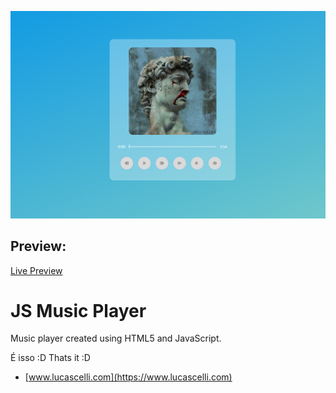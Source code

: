 [![Repository Cover](gitcover.png?raw=true "Repository Cover")](https://htmlpreview.github.io/?https://github.com/LucasCelli/Mini-Projetos/blob/master/Music%20Player/index.html)

## Preview:
[Live Preview](https://htmlpreview.github.io/?https://github.com/LucasCelli/Mini-Projetos/blob/master/Music%20Player/index.html)

# JS Music Player
Music player created using HTML5 and JavaScript.

É isso :D
Thats it :D
* [www.lucascelli.com](https://www.lucascelli.com)
